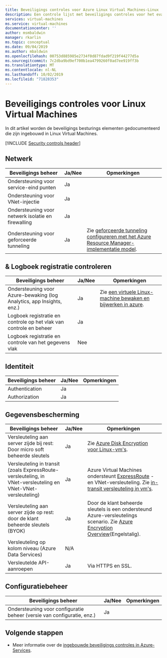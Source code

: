 ```yaml
---
title: Beveiligings controles voor Azure Linux Virtual Machines-Linux
description: Een controle lijst met beveiligings controles voor het evalueren van Azure Linux Virtual Machines
services: virtual-machines
ms.service: virtual-machines
documentationcenter: ''
author: msmbaldwin
manager: rkarlin
ms.topic: conceptual
ms.date: 09/04/2019
ms.author: mbaldwin
ms.openlocfilehash: 00753d885985e2734f0d87fdad9f219f44277d5a
ms.sourcegitcommit: 7c2dba9bd9ef700b1ea4799260f0ad7ee919ff3b
ms.translationtype: MT
ms.contentlocale: nl-NL
ms.lasthandoff: 10/02/2019
ms.locfileid: "71828353"
---
```

# <a name="security-controls-for-linux-virtual-machines"></a>Beveiligings controles voor Linux Virtual Machines

In dit artikel worden de beveiligings besturings elementen gedocumenteerd die zijn ingebouwd in Linux Virtual Machines.

[!INCLUDE [Security controls header](../../../includes/security-controls-header.md)]

## <a name="network"></a>Netwerk

| Beveiligings beheer | Ja/Nee | Opmerkingen |
|---|---|--|
| Ondersteuning voor service-eind punten| Ja | |
| Ondersteuning voor VNet-injectie| Ja | |
| Ondersteuning voor netwerk isolatie en firewalling| Ja |  |
| Ondersteuning voor geforceerde tunneling| Ja | Zie [geforceerde tunneling configureren met het Azure Resource Manager-implementatie model](/azure/vpn-gateway/vpn-gateway-forced-tunneling-rm). |

## <a name="monitoring--logging"></a>& Logboek registratie controleren

| Beveiligings beheer | Ja/Nee | Opmerkingen|
|---|---|--|
| Ondersteuning voor Azure-bewaking (log Analytics, app Insights, enz.)| Ja | Zie [een virtuele Linux-machine bewaken en bijwerken in azure](/azure/virtual-machines/linux/tutorial-monitoring). |
| Logboek registratie en controle op het vlak van controle en beheer| Ja |  |
| Logboek registratie en controle van het gegevens vlak | Nee |  |

## <a name="identity"></a>Identiteit

| Beveiligings beheer | Ja/Nee | Opmerkingen|
|---|---|--|
| Authentication| Ja |  |
| Authorization| Ja |  |

## <a name="data-protection"></a>Gegevensbescherming

| Beveiligings beheer | Ja/Nee | Opmerkingen |
|---|---|--|
| Versleuteling aan server zijde bij rest: Door micro soft beheerde sleutels | Ja | Zie [Azure Disk Encryption voor Linux-vm's](disk-encryption-overview.md). |
| Versleuteling in transit (zoals ExpressRoute-versleuteling, in VNet-versleuteling en VNet-VNet-versleuteling)| Ja | Azure Virtual Machines ondersteunt [ExpressRoute](/azure/expressroute) -en VNet-versleuteling. Zie [in-transit versleuteling in vm's](/azure/security/security-azure-encryption-overview#in-transit-encryption-in-vms). |
| Versleuteling aan server zijde op rest: door de klant beheerde sleutels (BYOK) | Ja | Door de klant beheerde sleutels is een ondersteund Azure-versleutelings scenario. Zie [Azure Encryption Overview](/azure/security/security-azure-encryption-overview#in-transit-encryption-in-vms)(Engelstalig).|
| Versleuteling op kolom niveau (Azure Data Services)| N/A | |
| Versleutelde API-aanroepen| Ja | Via HTTPS en SSL. |

## <a name="configuration-management"></a>Configuratiebeheer

| Beveiligings beheer | Ja/Nee | Opmerkingen|
|---|---|--|
| Ondersteuning voor configuratie beheer (versie van configuratie, enz.)| Ja |  | 

## <a name="next-steps"></a>Volgende stappen

- Meer informatie over de [ingebouwde beveiligings controles in Azure-Services](../../security/fundamentals/security-controls.md).
